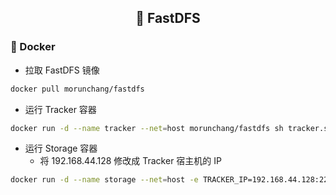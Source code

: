 <h2 align="center">📔 FastDFS</h2>

### 🐳 Docker

* 拉取 FastDFS 镜像

```bash
docker pull morunchang/fastdfs
```

* 运行 Tracker 容器

```bash
docker run -d --name tracker --net=host morunchang/fastdfs sh tracker.sh
```

* 运行 Storage 容器
    * 将 192.168.44.128 修改成 Tracker 宿主机的 IP

```bash
docker run -d --name storage --net=host -e TRACKER_IP=192.168.44.128:22122 -e GROUP_NAME=group1 morunchang/fastdfs sh storage.sh
```
